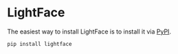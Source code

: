 # LightFace

The easiest way to install LightFace is to install it via [PyPI](https://pypi.org/project/lightface/).

```python
pip install lightface
```
